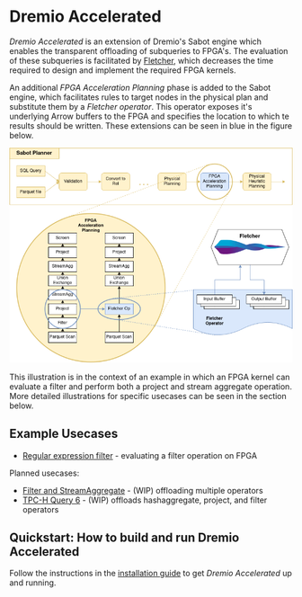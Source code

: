 # Dremio Accelerated

*Dremio Accelerated* is an extension of Dremio's Sabot engine which enables the transparent offloading of subqueries to FPGA's. The evaluation of these subqueries is facilitated by [Fletcher](https://github.com/abs-tudelft/fletcher), which decreases the time required to design and implement the required FPGA kernels.

An additional *FPGA Acceleration Planning* phase is added to the Sabot engine, which facilitates rules to target nodes in the physical plan and substitute them by a *Fletcher operator*. This operator exposes it's underlying Arrow buffers to the FPGA and specifies the location to which te results should be written. These extensions can be seen in blue in the figure below.

![Sabot Extensions](graphics/Dremio_accelerated.png)

This illustration is in the context of an example in which an FPGA kernel can evaluate a filter and perform both a project and stream aggregate operation. More detailed illustrations for specific usecases can be seen in the section below.

## Example Usecases

* [Regular expression filter](usecases/regex-filter/README.md) - evaluating a filter operation on FPGA
  
Planned usecases:
* [Filter and StreamAggregate](usecases/filter-streamaggregate/README.md) - (WIP) offloading multiple operators
* [TPC-H Query 6](usecases/tpch-query6/README.md) - (WIP) offloads hashaggregate, project, and filter operators

## Quickstart: How to build and run Dremio Accelerated

Follow the instructions in the [installation guide](Installation.md) to get *Dremio Accelerated* up and running.
